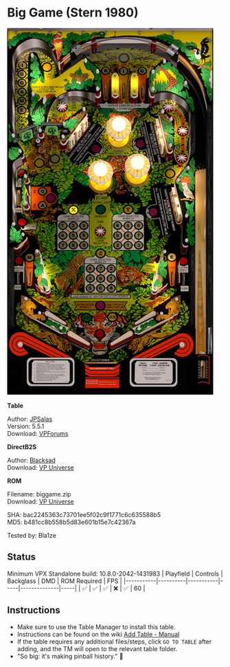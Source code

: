 # Big Game (Stern 1980)

![Table Preview](../../images/vpx-biggame.png)

**Table**

Author: [JPSalas](https://www.vpforums.org/index.php?showuser=277)  
Version: 5.5.1  
Download: [VPForums](https://www.vpforums.org/index.php?app=downloads&showfile=12920)

**DirectB2S**

Author: [Blacksad](https://vpuniverse.com/profile/9127-blacksad/)  
Download: [VP Universe](https://vpuniverse.com/files/file/17853-big-game-stern-1980-b2s-with-full-dmd/)

**ROM**

Filename: biggame.zip  
Download: [VP Universe](https://vpuniverse.com/files/file/750-big-game-stern-1980/)  

SHA: bac2245363c73701ee5f02c9f1771c6c635588b5  
MD5: b481cc8b558b5d83e601b15e7c42367a

Tested by: Bla1ze

## Status 

Minimum VPX Standalone build: 10.8.0-2042-1431983
| Playfield | Controls | Backglass | DMD | ROM Required | FPS | 
|-----------|----------|-----------|-----|--------------|-----|
| :white_check_mark: | :white_check_mark: | :white_check_mark: | :x: | :white_check_mark: | 60 |

## Instructions

- Make sure to use the Table Manager to install this table.
- Instructions can be found on the wiki [Add Table - Manual](https://github.com/LegendsUnchained/vpx-standalone-alp4k/wiki/%5B04%5D-%F0%9F%A7%A1-TM-%E2%80%90-Other-Features#add-table---manual)
- If the table requires any additional files/steps, click `GO TO TABLE` after adding, and the TM will open to the relevant table folder.
- "So big: it's making pinball history." 🐯

